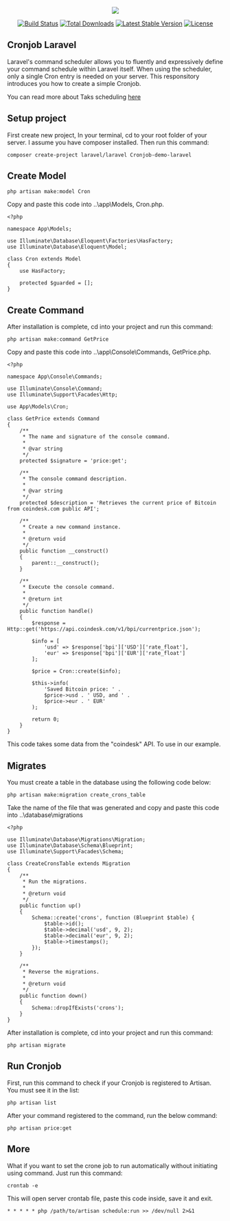 <p align="center"><img src="https://laravel.com/assets/img/components/logo-laravel.svg"></p>

<p align="center">
<a href="https://travis-ci.org/laravel/framework"><img src="https://travis-ci.org/laravel/framework.svg" alt="Build Status"></a>
<a href="https://packagist.org/packages/laravel/framework"><img src="https://poser.pugx.org/laravel/framework/d/total.svg" alt="Total Downloads"></a>
<a href="https://packagist.org/packages/laravel/framework"><img src="https://poser.pugx.org/laravel/framework/v/stable.svg" alt="Latest Stable Version"></a>
<a href="https://packagist.org/packages/laravel/framework"><img src="https://poser.pugx.org/laravel/framework/license.svg" alt="License"></a>
</p>

## Cronjob Laravel

Laravel's command scheduler allows you to fluently and expressively define your command schedule within Laravel itself. When using the scheduler, only a single Cron entry is needed on your server. This responsitory introduces you how to create a simple Cronjob.

You can read more about Taks scheduling [here](https://laravel.com/docs/8.x/scheduling)

## Setup project

First create new project, In your terminal, cd to your root folder of your server. I assume you have composer installed. Then run this command:
```console
composer create-project laravel/laravel Cronjob-demo-laravel
```

## Create Model

```console
php artisan make:model Cron
```

Copy and paste this code into ..\app\Models\, Cron.php.

```console
<?php

namespace App\Models;

use Illuminate\Database\Eloquent\Factories\HasFactory;
use Illuminate\Database\Eloquent\Model;

class Cron extends Model
{
    use HasFactory;

    protected $guarded = [];
}

```

## Create Command

After installation is complete, cd into your project and run this command:
```console
php artisan make:command GetPrice
```

Copy and paste this code into ..\app\Console\Commands, GetPrice.php.

```console
<?php

namespace App\Console\Commands;

use Illuminate\Console\Command;
use Illuminate\Support\Facades\Http;

use App\Models\Cron;

class GetPrice extends Command
{
    /**
     * The name and signature of the console command.
     *
     * @var string
     */
    protected $signature = 'price:get';

    /**
     * The console command description.
     *
     * @var string
     */
    protected $description = 'Retrieves the current price of Bitcoin from coindesk.com public API';

    /**
     * Create a new command instance.
     *
     * @return void
     */
    public function __construct()
    {
        parent::__construct();
    }

    /**
     * Execute the console command.
     *
     * @return int
     */
    public function handle()
    {
        $response = Http::get('https://api.coindesk.com/v1/bpi/currentprice.json');

        $info = [
            'usd' => $response['bpi']['USD']['rate_float'],
            'eur' => $response['bpi']['EUR']['rate_float']
        ];

        $price = Cron::create($info);

        $this->info(
            'Saved Bitcoin price: ' .
            $price->usd . ' USD, and ' .
            $price->eur . ' EUR'
        );

        return 0;
    }
}
```

This code takes some data from the "coindesk" API. To use in our example.

## Migrates

You must create a table in the database using the following code below:

```console
php artisan make:migration create_crons_table
```

Take the name of the file that was generated and copy and paste this code into ..\database\migrations 

```console
<?php

use Illuminate\Database\Migrations\Migration;
use Illuminate\Database\Schema\Blueprint;
use Illuminate\Support\Facades\Schema;

class CreateCronsTable extends Migration
{
    /**
     * Run the migrations.
     *
     * @return void
     */
    public function up()
    {
        Schema::create('crons', function (Blueprint $table) {
            $table->id();
            $table->decimal('usd', 9, 2);
            $table->decimal('eur', 9, 2);
            $table->timestamps();
        });
    }

    /**
     * Reverse the migrations.
     *
     * @return void
     */
    public function down()
    {
        Schema::dropIfExists('crons');
    }
}
```

After installation is complete, cd into your project and run this command:
```console
php artisan migrate
```

## Run Cronjob

First, run this command to check if your Cronjob is registered to Artisan. You must see it in the list:
```console
php artisan list
```
After your command registered to the command, run the below command:
```console
php artisan price:get
```

## More

What if you want to set the crone job to run automatically without initiating using command. Just run this command:
```console
crontab -e
```

This will open server crontab file, paste this code inside, save it and exit.
```console
* * * * * php /path/to/artisan schedule:run >> /dev/null 2>&1
```
